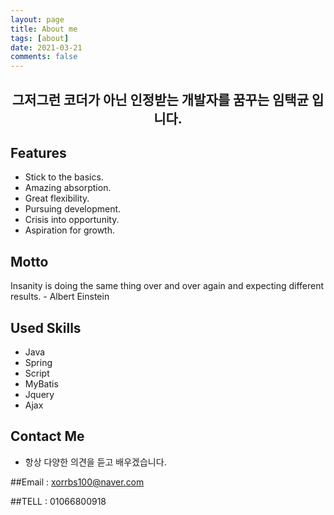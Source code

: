 ```yaml
---
layout: page
title: About me
tags: [about]
date: 2021-03-21
comments: false
---
```

    
<h2><center>그저그런 코더가 아닌 인정받는 개발자를 꿈꾸는 임택균 입니다.</center></h2>

## Features
* Stick to the basics.
* Amazing absorption.
* Great flexibility.
* Pursuing development.
* Crisis into opportunity.
* Aspiration for growth.

## Motto

Insanity is doing the same thing over and over again and expecting different results. - Albert Einstein


## Used Skills
* Java
* Spring
* Script
* MyBatis
* Jquery
* Ajax

## Contact Me

* 항상 다양한 의견을 듣고 배우겠습니다.

##Email : <xorrbs100@naver.com>

##TELL : 01066800918


